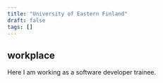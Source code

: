 ```yaml
---
title: "University of Eastern Finland"
draft: false
tags: []
---
```



## workplace

Here I am working as a software developer trainee.
